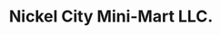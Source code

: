 ---
title: "Nickel City Mini-Mart LLC."
url: /buffalo/nickel-city-mini-mart-llc/
shop: convenience
---